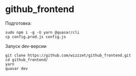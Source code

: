 # github_frontend

Подготовка:
```
sudo npm i -g -U yarn @quasar/cli
cp config.prod.js config.js
```

Запуск dev-версии
```
git clone https://github.com/wizzzet/github_frontend.git
cd github_frontend/
yarn
quasar dev
```
